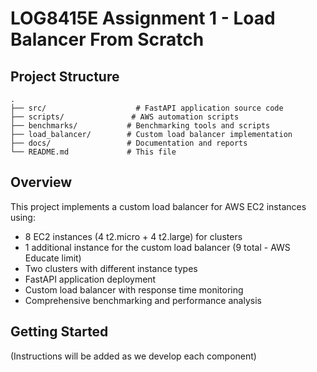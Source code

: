 # LOG8415E Assignment 1 - Load Balancer From Scratch

## Project Structure

```
.
├── src/                    # FastAPI application source code
├── scripts/               # AWS automation scripts
├── benchmarks/           # Benchmarking tools and scripts
├── load_balancer/        # Custom load balancer implementation
├── docs/                 # Documentation and reports
└── README.md             # This file
```

## Overview

This project implements a custom load balancer for AWS EC2 instances using:

- 8 EC2 instances (4 t2.micro + 4 t2.large) for clusters
- 1 additional instance for the custom load balancer (9 total - AWS Educate limit)
- Two clusters with different instance types
- FastAPI application deployment
- Custom load balancer with response time monitoring
- Comprehensive benchmarking and performance analysis

## Getting Started

(Instructions will be added as we develop each component)
